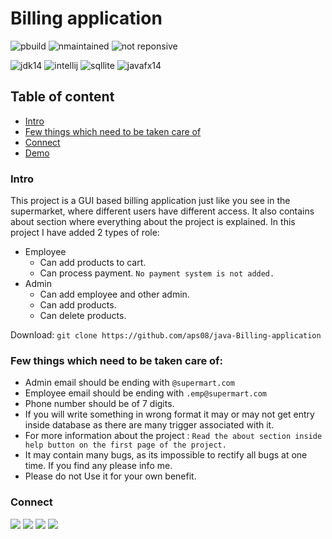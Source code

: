 # Billing application
<p align="left">
 <img src="https://img.shields.io/badge/build-passing-brightgreen" alt="pbuild">
 <img src="https://img.shields.io/badge/maintained-no-red" alt="nmaintained"> 
 <img src="https://img.shields.io/badge/responsive-no-red" alt="not reponsive"> 
 </p>
 <p>
 <img src="https://img.shields.io/badge/Java-ED8B00?style=for-the-badge&logo=java&logoColor=white" alt="jdk14"> 
 <img src="https://img.shields.io/badge/IntelliJIDEA-000000.svg?style=for-the-badge&logo=intellij-idea&logoColor=white" alt="intellij"> 
 <img src="https://img.shields.io/badge/SQLite-07405E?style=for-the-badge&logo=sqlite&logoColor=white" alt="sqllite"> 
 <img src="https://img.shields.io/badge/Javafx%20-FFA500.svg?style=for-the-badge" alt="javafx14"> 
</p>

## Table of content
- [Intro](#intro)
- [Few things which need to be taken care of](#few-things-which-need-to-be-taken-care-of)
- [Connect](#connect)
- [Demo](https://youtu.be/VxnVOiQDetc)

### Intro

This project is a GUI based billing application just like you see in the supermarket, where different users have different access. It also contains about section where everything about the project is explained. In this project I have added 2 types of role:
- Employee
    - Can add products to cart.
    - Can process payment. `No payment system is not added.`
- Admin
    - Can add employee and other admin.
    - Can add products.
    - Can delete products.

Download: ``git clone https://github.com/aps08/java-Billing-application``

### Few things which need to be taken care of:

- Admin email should be ending with ``@supermart.com``
- Employee email should be ending with ``.emp@supermart.com``
- Phone number should be of 7 digits.
- If you will write something in wrong format it may or may not get entry inside database as there are 
 many trigger associated with it.
- For more information about the project : ``Read the about section inside help button on the first page of the project.``
- It may contain many bugs,  as its impossible to rectify all bugs at one time. If you find any please info me.
- Please do not Use it for your own benefit.
<!-- - Here is the [demo](https://www.youtube.com/channel/UCu_vHY1svvi8mRjccSpSfbw) of this project. -->



### Connect
 
 [![](https://img.shields.io/badge/Twitter-1DA1F2?style=for-the-badge&logo=twitter&logoColor=white)](https://twitter.com/aps08__)
 [![](https://img.shields.io/badge/Medium-12100E?style=for-the-badge&logo=medium&logoColor=white)](https://medium.com/@aps08)
 [![](https://img.shields.io/badge/LinkedIn-0077B5?style=for-the-badge&logo=linkedin&logoColor=white)](https://www.linkedin.com/in/aps08)
 [![](https://img.shields.io/badge/GitHub-100000?style=for-the-badge&logo=github&logoColor=white)](https://github.com/aps08)
</p>










